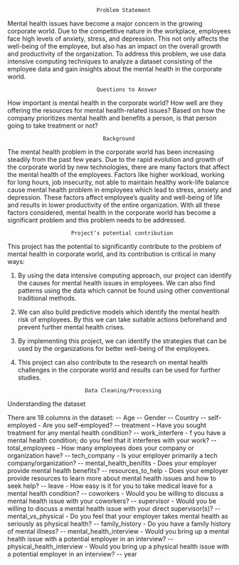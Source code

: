                                 Problem Statement 
Mental health issues have become a major concern in the growing corporate world. Due to the 
competitive nature in the workplace, employees face high levels of anxiety, stress, and 
depression. This not only affects the well-being of the employee, but also has an impact on the 
overall growth and productivity of the organization. To address this problem, we use data 
intensive computing techniques to analyze a dataset consisting of the employee data and gain 
insights about the mental health in the corporate world. 


                                Questions to Answer 
How important is mental health in the corporate world? 
How well are they offering the resources for mental health-related issues? 
Based on how the company prioritizes mental health and benefits a person, is that person going 
to take treatment or not? 


                                  Background 
The mental health problem in the corporate world has been increasing steadily from the past 
few years. Due to the rapid evolution and growth of the corporate world by new technologies, 
there are many factors that affect the mental health of the employees. Factors like higher 
workload, working for long hours, job insecurity, not able to maintain healthy work-life balance 
cause mental health problem in employees which lead to stress, anxiety and depression. These 
factors affect employee’s quality and well-being of life and results in lower productivity of the 
entire organization. With all these factors considered, mental health in the corporate world has 
become a significant problem and this problem needs to be addressed. 


                        Project’s potential contribution 
This project has the potential to significantly contribute to the problem of mental health in 
corporate world, and its contribution is critical in many ways: 
1. By using the data intensive computing approach, our project can identify the causes for 
mental health issues in employees. We can also find patterns using the data which 
cannot be found using other conventional traditional methods. 
2. We can also build predictive models which identify the mental health risk of employees. 
By this we can take suitable actions beforehand and prevent further mental health 
crises. 
3. By implementing this project, we can identify the strategies that can be used by the 
organizations for better well-being of the employees. 
4. This project can also contribute to the research on mental health challenges in the 
corporate world and results can be used for further studies.

                            Data Cleaning/Processing 
Understanding the dataset

There are 18 columns in the dataset:
-- Age 
-- Gender
-- Country
-- self-employed - Are you self-employed? 
-- treatment – Have you sought treatment for any mental health condition? 
-- work_interfere - f you have a mental health condition; do you feel that it interferes with 
your work? 
-- total_employees - How many employees does your company or organization have? 
-- tech_company - Is your employer primarily a tech company/organization? 
-- mental_health_benifits - Does your employer provide mental health benefits?
-- resources_to_help - Does your employer provide resources to learn more about mental 
health issues and how to seek help? 
-- leave - How easy is it for you to take medical leave for a mental health condition? 
-- coworkers - Would you be willing to discuss a mental health issue with your coworkers? 
-- supervisor - Would you be willing to discuss a mental health issue with your direct 
supervisor(s)?
-- mental_vs_physical - Do you feel that your employer takes mental health as seriously as 
physical health?
-- family_history - Do you have a family history of mental illness?
-- mental_health_interview - Would you bring up a mental health issue with a potential 
employer in an interview?
-- physical_health_interview - Would you bring up a physical health issue with a potential 
employer in an interview?
-- year 
